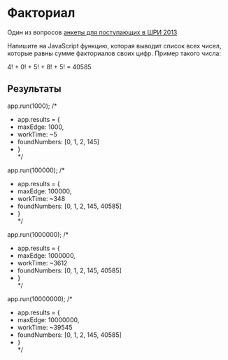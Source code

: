 # Факториал

Один из вопросов [анкеты для поступающих в ШРИ 2013](http://company.yandex.ru/job/vacancies/shri_2013.xml)

Напишите на JavaScript функцию, которая выводит список всех чисел, которые равны сумме факториалов своих цифр. Пример такого числа:

  4! + 0! + 5! + 8! + 5! = 40585

## Результаты

app.run(1000);
/*
 * app.results = {
 * 	maxEdge: 1000,
 *  workTime: ~5
 *  foundNumbers: [0, 1, 2, 145]
 * }	
 */

app.run(100000);
/*
 * app.results = {
 * 	maxEdge: 100000,
 *  workTime: ~348
 *  foundNumbers: [0, 1, 2, 145, 40585]
 * }	
 */

app.run(1000000);
/*
 * app.results = {
 * 	maxEdge: 1000000,
 *  workTime: ~3612
 *  foundNumbers: [0, 1, 2, 145, 40585]
 * }	
 */

app.run(10000000);
/*
 * app.results = {
 * 	maxEdge: 10000000,
 *  workTime: ~39545
 *  foundNumbers: [0, 1, 2, 145, 40585]
 * }	
 */
